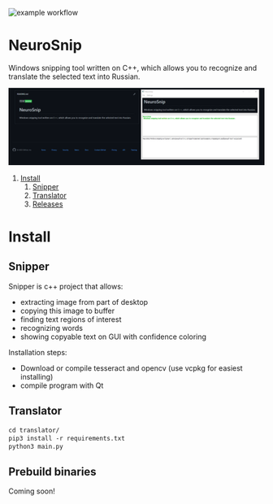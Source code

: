 ![example workflow](https://github.com/maxwolf8852/NeuroSnip/actions/workflows/ci.yml/badge.svg)

# NeuroSnip
Windows snipping tool written on C++, which allows you to recognize and translate the selected text into Russian.

![alt text](https://github.com/maxwolf8852/NeuroSnip/blob/main/1.PNG?raw=true)

1. [Install](https://github.com/maxwolf8852/NeuroSnip#install)
    1. [Snipper](https://github.com/maxwolf8852/NeuroSnip#snipper)
    2. [Translator](https://github.com/maxwolf8852/NeuroSnip#translator)
    3. [Releases](https://github.com/maxwolf8852/NeuroSnip#prebuild-binaries)


# Install

## Snipper

Snipper is c++ project that allows:
+ extracting image from part of desktop
+ copying this image to buffer
+ finding text regions of interest
+ recognizing words
+ showing copyable text on GUI with confidence coloring

Installation steps:
+ Download or compile tesseract and opencv (use vcpkg for easiest installing)
+ compile program with Qt

## Translator

```shell
cd translator/
pip3 install -r requirements.txt
python3 main.py
```

## Prebuild binaries

Coming soon!

